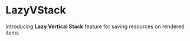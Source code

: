 
# LazyVStack 

Introducing **Lazy Vertical Stack** feature for saving resources on rendered items 

